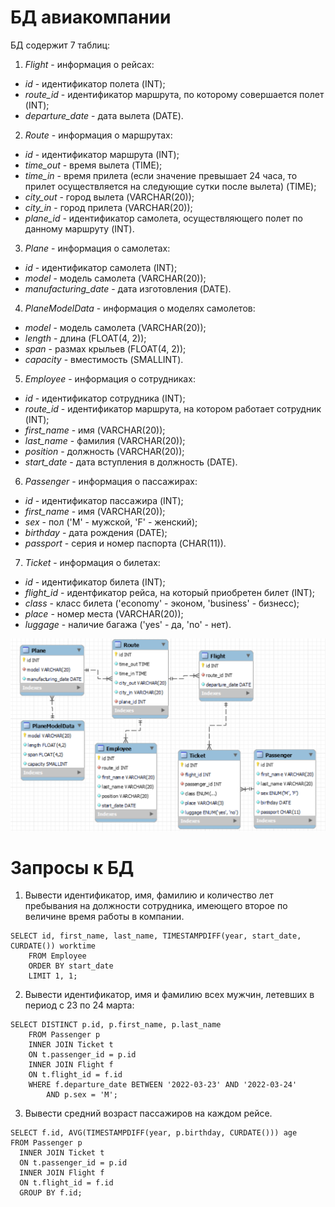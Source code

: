 # БД авиакомпании
БД содержит 7 таблиц:
1) *Flight* - информация о рейсах:
  * *id* - идентификатор полета (INT);
  * *route_id* - идентификатор маршрута, по которому совершается полет (INT);
  * *departure_date* - дата вылета (DATE).
2) *Route* - информация о маршрутах:
  * *id* - идентификатор маршрута (INT);
  * *time_out* - время вылета (TIME);
  * *time_in* - время прилета (если значение превышает 24 часа, то прилет осуществляется на следующие сутки после вылета) (TIME);
  * *city_out* - город вылета (VARCHAR(20));
  * *city_in* - город прилета (VARCHAR(20));
  * *plane_id* - идентификатор самолета, осуществляющего полет по данному маршруту (INT).
3) *Plane* - информация о самолетах:
  * *id* - идентификатор самолета (INT);
  * *model* - модель самолета (VARCHAR(20));
  * *manufacturing_date* - дата изготовления (DATE).
4) *PlaneModelData* - информация о моделях самолетов:
  * *model* - модель самолета (VARCHAR(20));
  * *length* - длина (FLOAT(4, 2));
  * *span* - размах крыльев (FLOAT(4, 2));
  * *capacity* - вместимость (SMALLINT).
5) *Employee* - информация о сотрудниках:
  * *id* - идентификатор сотрудника (INT);
  * *route_id* - идентификатор маршрута, на котором работает сотрудник (INT);
  * *first_name* - имя (VARCHAR(20));
  * *last_name* - фамилия (VARCHAR(20));
  * *position* - должность (VARCHAR(20));
  * *start_date* - дата вступления в должность (DATE).
6) *Passenger* - информация о пассажирах:
  * *id* - идентификатор пассажира (INT);
  * *first_name* - имя (VARCHAR(20));
  * *sex* - пол ('M' - мужской, 'F' - женский);
  * *birthday* - дата рождения (DATE);
  * *passport* - серия и номер паспорта (CHAR(11)).
7) *Ticket* - информация о билетах:
  * *id* - идентификатор билета (INT);
  * *flight_id* - идентфикатор рейса, на который приобретен билет (INT);
  * *class* - класс билета ('economy' - эконом, 'business' - бизнесс);
  * *place* - номер места (VARCHAR(20));
  * *luggage* - наличие багажа ('yes' - да, 'no' - нет).
  
![](https://github.com/SoooSlooow/AirlineDatabase/blob/master/diagram.png)
  
# Запросы к БД
1) Вывести идентификатор, имя, фамилию и количество лет пребывания на должности сотрудника, имеющего второе по величине время работы в компании.
```mysql
SELECT id, first_name, last_name, TIMESTAMPDIFF(year, start_date, CURDATE()) worktime  
    FROM Employee  
    ORDER BY start_date  
    LIMIT 1, 1;  
```
2) Вывести идентификатор, имя и фамилию всех мужчин, летевших в период с 23 по 24 марта:
```mysql
SELECT DISTINCT p.id, p.first_name, p.last_name
    FROM Passenger p
    INNER JOIN Ticket t
    ON t.passenger_id = p.id
    INNER JOIN Flight f
    ON t.flight_id = f.id
    WHERE f.departure_date BETWEEN '2022-03-23' AND '2022-03-24'
        AND p.sex = 'M';
```
3) Вывести средний возраст пассажиров на каждом рейсе.
```mysql
SELECT f.id, AVG(TIMESTAMPDIFF(year, p.birthday, CURDATE())) age
FROM Passenger p
  INNER JOIN Ticket t
  ON t.passenger_id = p.id
  INNER JOIN Flight f
  ON t.flight_id = f.id
  GROUP BY f.id;
```
